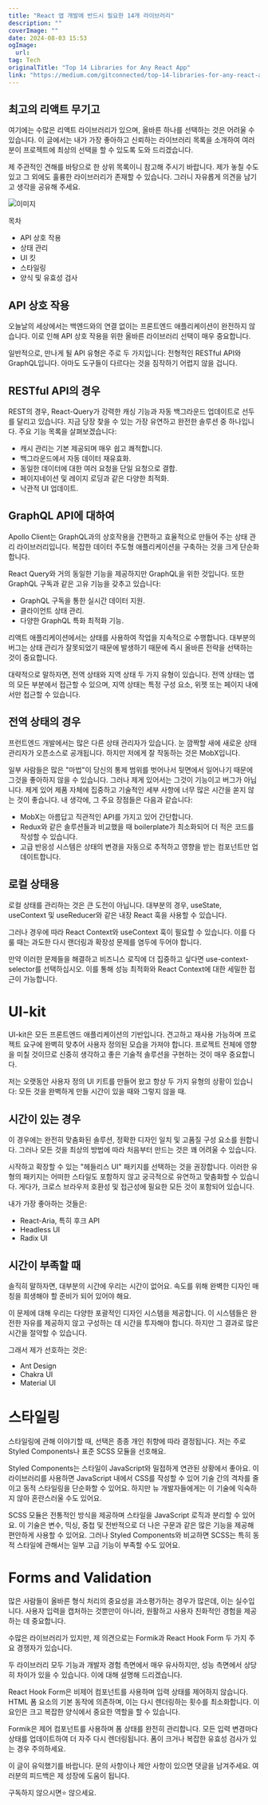 ```yaml
---
title: "React 앱 개발에 반드시 필요한 14개 라이브러리"
description: ""
coverImage: ""
date: 2024-08-03 15:53
ogImage: 
  url: 
tag: Tech
originalTitle: "Top 14 Libraries for Any React App"
link: "https://medium.com/gitconnected/top-14-libraries-for-any-react-app-7ef7933d8966"
---
```




## 최고의 리액트 무기고

여기에는 수많은 리액트 라이브러리가 있으며, 올바른 하나를 선택하는 것은 어려울 수 있습니다. 이 글에서는 내가 가장 좋아하고 신뢰하는 라이브러리 목록을 소개하여 여러분이 프로젝트에 최상의 선택을 할 수 있도록 도와 드리겠습니다.

제 주관적인 견해를 바탕으로 한 상위 목록이니 참고해 주시기 바랍니다. 제가 놓칠 수도 있고 그 외에도 훌륭한 라이브러리가 존재할 수 있습니다. 그러니 자유롭게 의견을 남기고 생각을 공유해 주세요.

![이미지](/assets/img/Top14LibrariesforAnyReactApp_0.png)

<div class="content-ad"></div>

목차

- API 상호 작용
- 상태 관리
- UI 킷
- 스타일링
- 양식 및 유효성 검사

## API 상호 작용

오늘날의 세상에서는 백엔드와의 연결 없이는 프론트엔드 애플리케이션이 완전하지 않습니다. 이로 인해 API 상호 작용을 위한 올바른 라이브러리 선택이 매우 중요합니다.

<div class="content-ad"></div>

일반적으로, 만나게 될 API 유형은 주로 두 가지입니다: 전형적인 RESTful API와 GraphQL입니다. 아마도 도구들이 다르다는 것을 짐작하기 어렵지 않을 겁니다.

## RESTful API의 경우

REST의 경우, React-Query가 강력한 캐싱 기능과 자동 백그라운드 업데이트로 선두를 달리고 있습니다. 지금 당장 찾을 수 있는 가장 유연하고 완전한 솔루션 중 하나입니다. 주요 기능 목록을 살펴보겠습니다:

- 캐시 관리는 기본 제공되며 매우 쉽고 쾌적합니다.
- 백그라운드에서 자동 데이터 재유효화.
- 동일한 데이터에 대한 여러 요청을 단일 요청으로 결합.
- 페이지네이션 및 레이지 로딩과 같은 다양한 최적화.
- 낙관적 UI 업데이트.

<div class="content-ad"></div>

## GraphQL API에 대하여

Apollo Client는 GraphQL과의 상호작용을 간편하고 효율적으로 만들어 주는 상태 관리 라이브러리입니다. 복잡한 데이터 주도형 애플리케이션을 구축하는 것을 크게 단순화합니다.

React Query와 거의 동일한 기능을 제공하지만 GraphQL을 위한 것입니다. 또한 GraphQL 구독과 같은 고유 기능을 갖추고 있습니다:

- GraphQL 구독을 통한 실시간 데이터 지원.
- 클라이언트 상태 관리.
- 다양한 GraphQL 특화 최적화 기능.

<div class="content-ad"></div>

리액트 애플리케이션에서는 상태를 사용하여 작업을 지속적으로 수행합니다. 대부분의 버그는 상태 관리가 잘못되었기 때문에 발생하기 때문에 즉시 올바른 전략을 선택하는 것이 중요합니다.

대략적으로 말하자면, 전역 상태와 지역 상태 두 가지 유형이 있습니다. 전역 상태는 앱의 모든 부분에서 접근할 수 있으며, 지역 상태는 특정 구성 요소, 위젯 또는 페이지 내에서만 접근할 수 있습니다.

## 전역 상태의 경우

프런트엔드 개발에서는 많은 다른 상태 관리자가 있습니다. 눈 깜짝할 새에 새로운 상태 관리자가 오픈소스로 공개됩니다. 하지만 저에게 잘 작동하는 것은 MobX입니다.

<div class="content-ad"></div>

일부 사람들은 많은 "마법"이 당신의 통제 범위를 벗어나서 뒷면에서 일어나기 때문에 그것을 좋아하지 않을 수 있습니다. 그러나 제게 있어서는 그것이 기능이고 버그가 아닙니다. 제게 있어 제품 자체에 집중하고 기술적인 세부 사항에 너무 많은 시간을 쏟지 않는 것이 좋습니다. 내 생각에, 그 주요 장점들은 다음과 같습니다:

- MobX는 아름답고 직관적인 API를 가지고 있어 간단합니다.
- Redux와 같은 솔루션들과 비교했을 때 boilerplate가 최소화되어 더 적은 코드를 작성할 수 있습니다.
- 고급 반응성 시스템은 상태의 변경을 자동으로 추적하고 영향을 받는 컴포넌트만 업데이트합니다.

## 로컬 상태용

로컬 상태를 관리하는 것은 큰 도전이 아닙니다. 대부분의 경우, useState, useContext 및 useReducer와 같은 내장 React 훅을 사용할 수 있습니다.

<div class="content-ad"></div>

그러나 경우에 따라 React Context와 useContext 훅이 필요할 수 있습니다. 이를 다룰 때는 과도한 다시 랜더링과 확장성 문제를 염두에 두어야 합니다.

만약 이러한 문제들을 해결하고 비즈니스 로직에 더 집중하고 싶다면 use-context-selector를 선택하십시오. 이를 통해 성능 최적화와 React Context에 대한 세밀한 접근이 가능합니다.

# UI-kit

UI-kit은 모든 프론트엔드 애플리케이션의 기반입니다. 견고하고 재사용 가능하며 프로젝트 요구에 완벽히 맞추어 사용자 정의된 모습을 가져야 합니다. 프로젝트 전체에 영향을 미칠 것이므로 신중히 생각하고 좋은 기술적 솔루션을 구현하는 것이 매우 중요합니다.

<div class="content-ad"></div>

저는 오랫동안 사용자 정의 UI 키트를 만들어 왔고 항상 두 가지 유형의 상황이 있습니다: 모든 것을 완벽하게 만들 시간이 있을 때와 그렇지 않을 때.

## 시간이 있는 경우

이 경우에는 완전히 맞춤화된 솔루션, 정확한 디자인 일치 및 고품질 구성 요소를 원합니다. 그러나 모든 것을 최상의 방법에 따라 처음부터 만드는 것은 꽤 어려울 수 있습니다.

시작하고 확장할 수 있는 "헤들리스 UI" 패키지를 선택하는 것을 권장합니다. 이러한 유형의 패키지는 어떠한 스타일도 포함하지 않고 궁극적으로 유연하고 맞춤화할 수 있습니다. 게다가, 크로스 브라우저 호환성 및 접근성에 필요한 모든 것이 포함되어 있습니다.

<div class="content-ad"></div>

내가 가장 좋아하는 것들은:

- React-Aria, 특히 후크 API
- Headless UI
- Radix UI

## 시간이 부족할 때

솔직히 말하자면, 대부분의 시간에 우리는 시간이 없어요. 속도를 위해 완벽한 디자인 매칭을 희생해야 할 준비가 되어 있어야 해요.

<div class="content-ad"></div>

이 문제에 대해 우리는 다양한 포괄적인 디자인 시스템을 제공합니다. 이 시스템들은 완전한 자유를 제공하지 않고 구성하는 데 시간을 투자해야 합니다. 하지만 그 결과로 많은 시간을 절약할 수 있습니다.

그래서 제가 선호하는 것은:

- Ant Design
- Chakra UI
- Material UI

# 스타일링

<div class="content-ad"></div>

스타일링에 관해 이야기할 때, 선택은 종종 개인 취향에 따라 결정됩니다. 저는 주로 Styled Components나 표준 SCSS 모듈을 선호해요.

Styled Components는 스타일이 JavaScript와 밀접하게 연관된 상황에서 좋아요. 이 라이브러리를 사용하면 JavaScript 내에서 CSS를 작성할 수 있어 기술 간의 격차를 줄이고 동적 스타일링을 단순화할 수 있어요. 하지만 뉴 개발자들에게는 이 기술에 익숙하지 않아 혼란스러울 수도 있어요.

SCSS 모듈은 전통적인 방식을 제공하며 스타일을 JavaScript 로직과 분리할 수 있어요. 이 기술은 변수, 믹싱, 중첩 및 전반적으로 더 나은 구문과 같은 많은 기능을 제공해 편안하게 사용할 수 있어요. 그러나 Styled Components와 비교하면 SCSS는 특히 동적 스타일에 관해서는 일부 고급 기능이 부족할 수도 있어요.

# Forms and Validation

<div class="content-ad"></div>

많은 사람들이 올바른 형식 처리의 중요성을 과소평가하는 경우가 많은데, 이는 실수입니다. 사용자 입력을 캡처하는 것뿐만이 아니라, 원활하고 사용자 친화적인 경험을 제공하는 데 중요합니다.

수많은 라이브러리가 있지만, 제 의견으로는 Formik과 React Hook Form 두 가지 주요 경쟁자가 있습니다.

두 라이브러리 모두 기능과 개발자 경험 측면에서 매우 유사하지만, 성능 측면에서 상당히 차이가 있을 수 있습니다. 이에 대해 설명해 드리겠습니다.

React Hook Form은 비제어 컴포넌트를 사용하며 입력 상태를 제어하지 않습니다. HTML 폼 요소의 기본 동작에 의존하며, 이는 다시 렌더링하는 횟수를 최소화합니다. 이 요인은 크고 복잡한 양식에서 중요한 역할을 할 수 있습니다.

<div class="content-ad"></div>

Formik은 제어 컴포넌트를 사용하며 폼 상태를 완전히 관리합니다. 모든 입력 변경마다 상태를 업데이트하여 더 자주 다시 렌더링됩니다. 폼이 크거나 복잡한 유효성 검사가 있는 경우 주의하세요.

이 글이 유익했기를 바랍니다. 문의 사항이나 제안 사항이 있으면 댓글을 남겨주세요. 여러분의 피드백은 제 성장에 도움이 됩니다.

구독하지 않으시면⭐ 않으세요.
